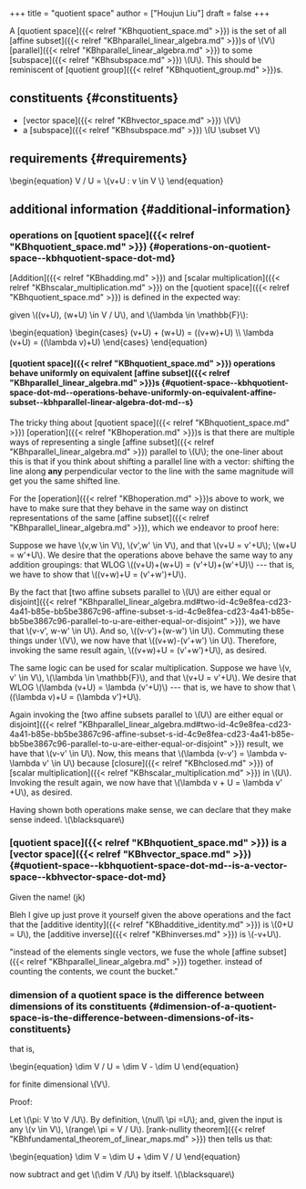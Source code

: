 +++
title = "quotient space"
author = ["Houjun Liu"]
draft = false
+++

A [quotient space]({{< relref "KBhquotient_space.md" >}}) is the set of all [affine subset]({{< relref "KBhparallel_linear_algebra.md" >}})s of \\(V\\) [parallel]({{< relref "KBhparallel_linear_algebra.md" >}}) to some [subspace]({{< relref "KBhsubspace.md" >}}) \\(U\\). This should be reminiscent of [quotient group]({{< relref "KBhquotient_group.md" >}})s.


## constituents {#constituents}

-   [vector space]({{< relref "KBhvector_space.md" >}}) \\(V\\)
-   a [subspace]({{< relref "KBhsubspace.md" >}}) \\(U \subset V\\)


## requirements {#requirements}

\begin{equation}
V / U = \\{v+U : v \in V \\}
\end{equation}


## additional information {#additional-information}


### operations on [quotient space]({{< relref "KBhquotient_space.md" >}}) {#operations-on-quotient-space--kbhquotient-space-dot-md}

[Addition]({{< relref "KBhadding.md" >}}) and [scalar multiplication]({{< relref "KBhscalar_multiplication.md" >}}) on the [quotient space]({{< relref "KBhquotient_space.md" >}}) is defined in the expected way:

given \\((v+U), (w+U) \in V / U\\), and \\(\lambda \in \mathbb{F}\\):

\begin{equation}
\begin{cases}
(v+U) + (w+U) = ((v+w)+U) \\\\
\lambda (v+U) = ((\lambda v)+U)
\end{cases}
\end{equation}


#### [quotient space]({{< relref "KBhquotient_space.md" >}}) operations behave uniformly on equivalent [affine subset]({{< relref "KBhparallel_linear_algebra.md" >}})s {#quotient-space--kbhquotient-space-dot-md--operations-behave-uniformly-on-equivalent-affine-subset--kbhparallel-linear-algebra-dot-md--s}

The tricky thing about [quotient space]({{< relref "KBhquotient_space.md" >}}) [operation]({{< relref "KBhoperation.md" >}})s is that there are multiple ways of representing a single [affine subset]({{< relref "KBhparallel_linear_algebra.md" >}}) parallel to \\(U\\); the one-liner about this is that if you think about shifting a parallel line with a vector: shifting the line along **any** perpendicular vector to the line with the same magnitude will get you the same shifted line.

For the [operation]({{< relref "KBhoperation.md" >}})s above to work, we have to make sure that they behave in the same way on distinct representations of the same [affine subset]({{< relref "KBhparallel_linear_algebra.md" >}}), which we endeavor to proof here:

Suppose we have \\(v,w \in V\\), \\(v',w' \in V\\), and that \\(v+U = v'+U\\); \\(w+U = w'+U\\). We desire that the operations above behave the same way to any addition groupings: that WLOG \\((v+U)+(w+U) = (v'+U)+(w'+U)\\) --- that is, we have to show that \\((v+w)+U = (v'+w')+U\\).

By the fact that [two affine subsets parallel to \\(U\\) are either equal or disjoint]({{< relref "KBhparallel_linear_algebra.md#two-id-4c9e8fea-cd23-4a41-b85e-bb5be3867c96-affine-subset-s-id-4c9e8fea-cd23-4a41-b85e-bb5be3867c96-parallel-to-u-are-either-equal-or-disjoint" >}}), we have that \\(v-v', w-w' \in U\\). And so, \\((v-v')+(w-w') \in U\\). Commuting these things under \\(V\\), we now have that \\((v+w)-(v'+w') \in U\\). Therefore, invoking the same result again, \\((v+w)+U = (v'+w')+U\\), as desired.

The same logic can be used for scalar multiplication. Suppose we have \\(v, v' \in V\\), \\(\lambda \in \mathbb{F}\\), and that \\(v+U = v'+U\\). We desire that WLOG \\(\lambda (v+U) = \lambda (v'+U)\\) --- that is, we have to show that \\((\lambda v)+U = (\lambda v')+U\\).

Again invoking the [two affine subsets parallel to \\(U\\) are either equal or disjoint]({{< relref "KBhparallel_linear_algebra.md#two-id-4c9e8fea-cd23-4a41-b85e-bb5be3867c96-affine-subset-s-id-4c9e8fea-cd23-4a41-b85e-bb5be3867c96-parallel-to-u-are-either-equal-or-disjoint" >}}) result, we have that \\(v-v' \in U\\). Now, this means that \\(\lambda (v-v') = \lambda v-\lambda v' \in U\\) because [closure]({{< relref "KBhclosed.md" >}}) of [scalar multiplication]({{< relref "KBhscalar_multiplication.md" >}}) in \\(U\\). Invoking the result again, we now have that \\(\lambda v + U = \lambda v' +U\\), as desired.

Having shown both operations make sense, we can declare that they make sense indeed. \\(\blacksquare\\)


### [quotient space]({{< relref "KBhquotient_space.md" >}}) is a [vector space]({{< relref "KBhvector_space.md" >}}) {#quotient-space--kbhquotient-space-dot-md--is-a-vector-space--kbhvector-space-dot-md}

Given the name! (jk)

Bleh I give up just prove it yourself given the above operations and the fact that the [additive identity]({{< relref "KBhadditive_identity.md" >}}) is \\(0+U = U\\), the [additive inverse]({{< relref "KBhinverses.md" >}}) is \\(-v+U\\).

"instead of the elements single vectors, we fuse the whole [affine subset]({{< relref "KBhparallel_linear_algebra.md" >}}) together. instead of counting the contents, we count the bucket."


### dimension of a quotient space is the difference between dimensions of its constituents {#dimension-of-a-quotient-space-is-the-difference-between-dimensions-of-its-constituents}

that is,

\begin{equation}
\dim V / U = \dim V - \dim U
\end{equation}

for finite dimensional \\(V\\).

Proof:

Let \\(\pi: V \to V /U\\). By definition, \\(null\ \pi =U\\); and, given the input is any \\(v \in V\\), \\(range\ \pi = V / U\\). [rank-nullity theorem]({{< relref "KBhfundamental_theorem_of_linear_maps.md" >}}) then tells us that:

\begin{equation}
\dim V = \dim U + \dim V / U
\end{equation}

now subtract and get \\(\dim V /U\\) by itself. \\(\blacksquare\\)